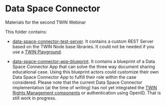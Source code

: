 # Data Space Connector 

Materials for the second TWIN Webinar

This folder contains:

* [data-space-connector-test-server](./data-space-connector-test-server/). It contains a custom REST Server based on the TWIN Node base libraries.
It could not be needed if you use a [TWIN Playground](https://github.com/twinfoundation/playground).

* [data-space-connector-app-blueprint](./data-space-connector-app-blueprint/). It contains a blueprint of a Data Space Connector App that can solve the three way document sharing educational case. Using this blueprint actors could customize their own Data Space Connector App to fulfill their role within the case considered. Please note that the current Data Space Connector implementation (at the time of writing) has not yet integrated the [TWIN Rights Management components](https://github.com/twinfoundation/rights-management) or authentication using OpenID. That is still work in progress.
